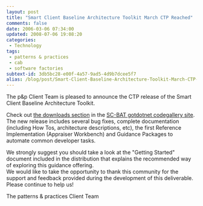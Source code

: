 ```yaml
---
layout: post
title: "Smart Client Baseline Architecture Toolkit March CTP Reached"
comments: false
date: 2006-03-06 07:34:00
updated: 2008-07-06 19:08:20
categories:
 - Technology
tags:
 - patterns & practices
 - cab
 - software factories
subtext-id: 3db5bc28-e00f-4a57-9ad5-4d9b7dcee5f7
alias: /blog/post/Smart-Client-Baseline-Architecture-Toolkit-March-CTP-Reached.aspx
---
```



The p&p Client Team is pleased to announce the CTP release of the Smart Client Baseline Architecture Toolkit. 

Check out [the downloads section](http://www.gotdotnet.com/codegallery/releases/viewuploads.aspx?id=941d2228-3bb5-42fd-8004-c08595821170) in the [SC-BAT gotdotnet codegallery site](http://practices.gotdotnet.com/scbat). The new release includes several bug fixes, complete documentation (including How Tos, architecture descriptions, etc), the first Reference Implementation (Appraiser Workbench) and Guidance Packages to automate common developer tasks. 

We strongly suggest you should take a look at the "Getting Started" document included in the distribution that explains the recommended way of exploring this guidance offering.  
We would like to take the opportunity to thank this community for the support and feedback provided during the development of this deliverable. Please continue to help us! 

The patterns & practices Client Team 
